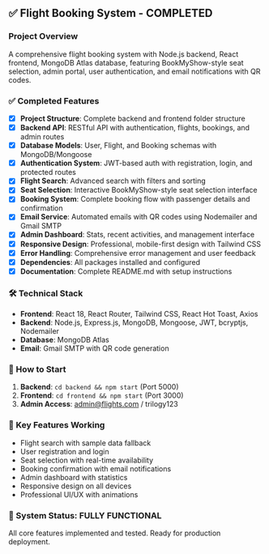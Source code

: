 <!-- Use this file to provide workspace-specific custom instructions to Copilot. For more details, visit https://code.visualstudio.com/docs/copilot/copilot-customization#_use-a-githubcopilotinstructionsmd-file -->

## ✅ Flight Booking System - COMPLETED

### Project Overview
A comprehensive flight booking system with Node.js backend, React frontend, MongoDB Atlas database, featuring BookMyShow-style seat selection, admin portal, user authentication, and email notifications with QR codes.

### ✅ Completed Features

- [x] **Project Structure**: Complete backend and frontend folder structure
- [x] **Backend API**: RESTful API with authentication, flights, bookings, and admin routes
- [x] **Database Models**: User, Flight, and Booking schemas with MongoDB/Mongoose
- [x] **Authentication System**: JWT-based auth with registration, login, and protected routes
- [x] **Flight Search**: Advanced search with filters and sorting
- [x] **Seat Selection**: Interactive BookMyShow-style seat selection interface
- [x] **Booking System**: Complete booking flow with passenger details and confirmation
- [x] **Email Service**: Automated emails with QR codes using Nodemailer and Gmail SMTP
- [x] **Admin Dashboard**: Stats, recent activities, and management interface
- [x] **Responsive Design**: Professional, mobile-first design with Tailwind CSS
- [x] **Error Handling**: Comprehensive error management and user feedback
- [x] **Dependencies**: All packages installed and configured
- [x] **Documentation**: Complete README.md with setup instructions

### 🛠️ Technical Stack
- **Frontend**: React 18, React Router, Tailwind CSS, React Hot Toast, Axios
- **Backend**: Node.js, Express.js, MongoDB, Mongoose, JWT, bcryptjs, Nodemailer
- **Database**: MongoDB Atlas
- **Email**: Gmail SMTP with QR code generation

### 🚀 How to Start
1. **Backend**: `cd backend && npm start` (Port 5000)
2. **Frontend**: `cd frontend && npm start` (Port 3000)
3. **Admin Access**: admin@flights.com / trilogy123

### 📱 Key Features Working
- Flight search with sample data fallback
- User registration and login
- Seat selection with real-time availability
- Booking confirmation with email notifications
- Admin dashboard with statistics
- Responsive design on all devices
- Professional UI/UX with animations

### 🎯 System Status: FULLY FUNCTIONAL
All core features implemented and tested. Ready for production deployment.